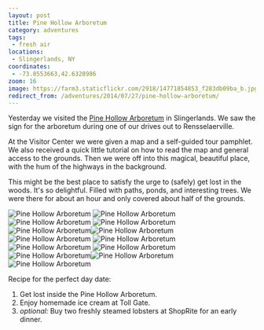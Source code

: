 ```yaml
---
layout: post
title: Pine Hollow Arboretum
category: adventures
tags:
 - fresh air
locations:
 - Slingerlands, NY
coordinates:
 - -73.8553663,42.6328986
zoom: 16
image: https://farm3.staticflickr.com/2918/14771854853_f283db09ba_b.jpg
redirect_from: /adventures/2014/07/27/pine-hollow-arboretum/
---
```



Yesterday we visited the [Pine Hollow Arboretum](http://www.pinehollowarboretum.org/) in Slingerlands. We saw the sign for the arboretum during one of our drives out to Rensselaerville.

At the Visitor Center we were given a map and a self-guided tour pamphlet. We also received a quick little tutorial on how to read the map and general access to the grounds. Then we were off into this magical, beautiful place, with the hum of the highways in the background.

This might be the best place to satisfy the urge to (safely) get lost in the woods. It's so delightful. Filled with paths, ponds, and interesting trees. We were there for about an hour and only covered about half of the grounds.

<div class="photos">
<img src="https://farm3.staticflickr.com/2908/14771840973_b6234f53ab_b.jpg" alt="Pine Hollow Arboretum">
<img src="https://farm3.staticflickr.com/2930/14728975376_2d8ea7743e_b.jpg" class="img-half" alt="Pine Hollow Arboretum"><img src="https://farm4.staticflickr.com/3889/14751984385_1580a03753_b.jpg" class="img-half" alt="Pine Hollow Arboretum">
<img src="https://farm4.staticflickr.com/3849/14565539437_ef8cc392b9_b.jpg" alt="Pine Hollow Arboretum">
<img src="https://farm4.staticflickr.com/3864/14748817051_576bf55755_b.jpg" class="img-half" alt="Pine Hollow Arboretum"><img src="https://farm3.staticflickr.com/2914/14565332749_ced0d73271_b.jpg" class="img-half" alt="Pine Hollow Arboretum">
<img src="https://farm4.staticflickr.com/3847/14565294670_47fdb3b30e_b.jpg" alt="Pine Hollow Arboretum">
<img src="https://farm3.staticflickr.com/2925/14751988345_e16cbc0867_b.jpg" class="img-tall" alt="Pine Hollow Arboretum"><img src="https://farm3.staticflickr.com/2917/14728987886_793463c0eb_b.jpg" class="img-wide" alt="Pine Hollow Arboretum">
<img src="https://farm4.staticflickr.com/3910/14565296070_f9e9247575_b.jpg" alt="Pine Hollow Arboretum">
<img src="https://farm4.staticflickr.com/3876/14728991806_cf64f4374f_b.jpg" class="img-half" alt="Pine Hollow Arboretum"><img src="https://farm6.staticflickr.com/5593/14751679842_d6caa643a6_b.jpg" class="img-half" alt="Pine Hollow Arboretum">
<img src="https://farm3.staticflickr.com/2918/14771854853_f283db09ba_b.jpg" alt="Pine Hollow Arboretum">
</div>

Recipe for the perfect day date:

 1. Get lost inside the Pine Hollow Arboretum.
 2. Enjoy homemade ice cream at Toll Gate.
 3. *optional:* Buy two freshly steamed lobsters at ShopRite for an early dinner.
